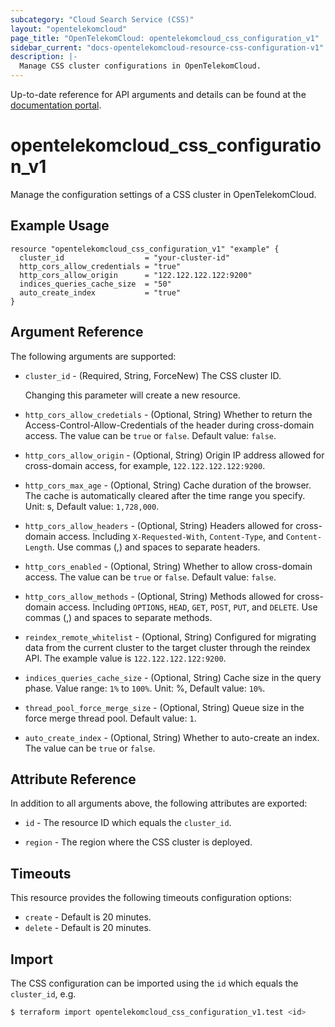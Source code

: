 ```yaml
---
subcategory: "Cloud Search Service (CSS)"
layout: "opentelekomcloud"
page_title: "OpenTelekomCloud: opentelekomcloud_css_configuration_v1"
sidebar_current: "docs-opentelekomcloud-resource-css-configuration-v1"
description: |-
  Manage CSS cluster configurations in OpenTelekomCloud.
---
```


Up-to-date reference for API arguments and details can be found at the [documentation portal](https://docs.otc.t-systems.com/cloud-search-service/api-ref/parameter_configuration/index.html).

# opentelekomcloud_css_configuration_v1

Manage the configuration settings of a CSS cluster in OpenTelekomCloud.

## Example Usage

```hcl
resource "opentelekomcloud_css_configuration_v1" "example" {
  cluster_id                  = "your-cluster-id"
  http_cors_allow_credentials = "true"
  http_cors_allow_origin      = "122.122.122.122:9200"
  indices_queries_cache_size  = "50"
  auto_create_index           = "true"
}
```

## Argument Reference

The following arguments are supported:

* `cluster_id` - (Required, String, ForceNew) The CSS cluster ID.

  Changing this parameter will create a new resource.

* `http_cors_allow_credetials` - (Optional, String) Whether to return the Access-Control-Allow-Credentials of
  the header during cross-domain access.
  The value can be `true` or `false`. Default value: `false`.

* `http_cors_allow_origin` - (Optional, String) Origin IP address allowed for cross-domain access, for example, `122.122.122.122:9200`.

* `http_cors_max_age` - (Optional, String) Cache duration of the browser. The cache is automatically cleared
  after the time range you specify.
  Unit: s, Default value: `1,728,000`.

* `http_cors_allow_headers` - (Optional, String) Headers allowed for cross-domain access.
  Including `X-Requested-With`, `Content-Type`, and `Content-Length`.
  Use commas (,) and spaces to separate headers.

* `http_cors_enabled` - (Optional, String) Whether to allow cross-domain access.
  The value can be `true` or `false`. Default value: `false`.

* `http_cors_allow_methods` - (Optional, String) Methods allowed for cross-domain access.
  Including `OPTIONS`, `HEAD`, `GET`, `POST`, `PUT`, and `DELETE`.
  Use commas (,) and spaces to separate methods.

* `reindex_remote_whitelist` - (Optional, String) Configured for migrating data from the current cluster to
  the target cluster through the reindex API.
  The example value is `122.122.122.122:9200`.

* `indices_queries_cache_size` - (Optional, String) Cache size in the query phase. Value range: `1%` to `100%`.
  Unit: %, Default value: `10%`.

* `thread_pool_force_merge_size` - (Optional, String) Queue size in the force merge thread pool.
  Default value: `1`.

* `auto_create_index` - (Optional, String) Whether to auto-create an index.
  The value can be `true` or `false`.


## Attribute Reference

In addition to all arguments above, the following attributes are exported:

* `id` - The resource ID which equals the `cluster_id`.

* `region` - The region where the CSS cluster is deployed.


## Timeouts

This resource provides the following timeouts configuration options:

* `create` - Default is 20 minutes.
* `delete` - Default is 20 minutes.

## Import

The CSS configuration can be imported using the `id` which equals the `cluster_id`, e.g.

```bash
$ terraform import opentelekomcloud_css_configuration_v1.test <id>
```
